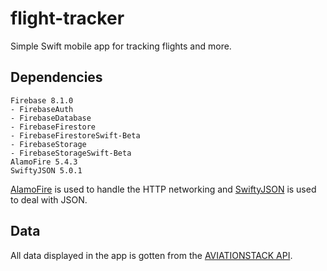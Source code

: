 # flight-tracker
Simple Swift mobile app for tracking flights and more. 

## Dependencies

```
Firebase 8.1.0
- FirebaseAuth
- FirebaseDatabase
- FirebaseFirestore
- FirebaseFirestoreSwift-Beta
- FirebaseStorage
- FirebaseStorageSwift-Beta
AlamoFire 5.4.3
SwiftyJSON 5.0.1
```

[AlamoFire](https://github.com/Alamofire/Alamofire.git) is used to handle the HTTP networking and [SwiftyJSON](https://github.com/SwiftyJSON/SwiftyJSON.git) is used to deal with JSON.

## Data
All data displayed in the app is gotten from the [AVIATIONSTACK API](https://aviationstack.com/).
